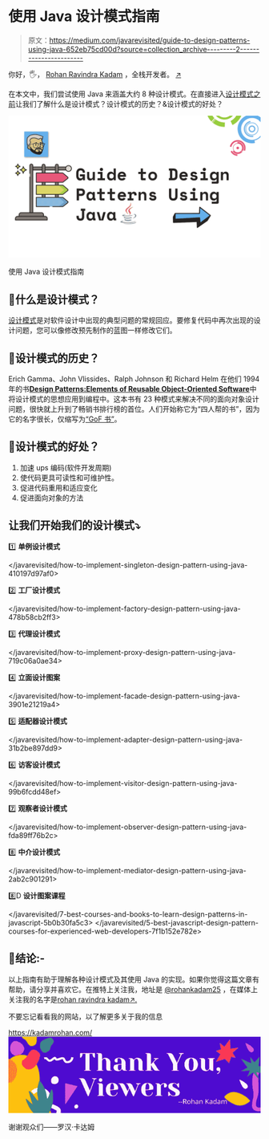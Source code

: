 # 使用 Java 设计模式指南

> 原文：<https://medium.com/javarevisited/guide-to-design-patterns-using-java-652eb75cd00d?source=collection_archive---------2----------------------->

你好，🖐️， [Rohan Ravindra Kadam](https://medium.com/u/a1b33b7cda75?source=post_page-----652eb75cd00d--------------------------------) ，全栈开发者。 [↗️](https://znap.link/rohankadam)

在本文中，我们尝试使用 Java 来涵盖大约 8 种设计模式。在直接进入[设计模式之前](/javarevisited/6-best-free-design-pattern-courses-for-experienced-developers-f39f6dd5f31c)让我们了解什么是设计模式？设计模式的历史？&设计模式的好处？

[![](img/380a8ca7f278ae8e9f4dc39e29630cf9.png)](https://javarevisited.blogspot.com/2018/02/top-5-java-design-pattern-courses-for-developers.html)

使用 Java 设计模式指南

## **🚀什么是设计模式？**

[设计模式](/javarevisited/7-best-online-courses-to-learn-object-oriented-design-pattern-in-java-749b6399af59)是对软件设计中出现的典型问题的常规回应。要修复代码中再次出现的设计问题，您可以像修改预先制作的蓝图一样修改它们。

## 🚀设计模式的历史？

Erich Gamma、John Vlissides、Ralph Johnson 和 Richard Helm 在他们 1994 年的书[**Design Patterns:Elements of Reusable Object-Oriented Software**](https://javarevisited.blogspot.com/2013/06/5-must-read-books-to-learn-object.html)中将设计模式的思想应用到编程中。这本书有 23 种模式来解决不同的面向对象设计问题，很快就上升到了畅销书排行榜的首位。人们开始称它为“四人帮的书”，因为它的名字很长，仅缩写为[“GoF 书”](/javarevisited/7-best-courses-and-books-to-learn-design-patterns-in-javascript-5b0b30fa5c3)。

## 🚀设计模式的好处？

1.  加速 ups 编码(软件开发周期)
2.  使代码更具可读性和可维护性。
3.  促进代码重用和适应变化
4.  促进面向对象的方法

## 让我们开始我们的设计模式⤵️

1️⃣ **单例设计模式**

</javarevisited/how-to-implement-singleton-design-pattern-using-java-410197d97af0>  

2️⃣ **工厂设计模式**

</javarevisited/how-to-implement-factory-design-pattern-using-java-478b58cb2ff3>  

3️⃣ **代理设计模式**

</javarevisited/how-to-implement-proxy-design-pattern-using-java-719c06a0ae34>  

4️⃣ **立面设计图案**

</javarevisited/how-to-implement-facade-design-pattern-using-java-3901e21219a4>  

5️⃣ **适配器设计模式**

</javarevisited/how-to-implement-adapter-design-pattern-using-java-31b2be897dd9>  

6️⃣ **访客设计模式**

</javarevisited/how-to-implement-visitor-design-pattern-using-java-99b6fcdd48ef>  

7️⃣ **观察者设计模式**

</javarevisited/how-to-implement-observer-design-pattern-using-java-fda89ff76b2c>  

8️⃣ **中介设计模式**

</javarevisited/how-to-implement-mediator-design-pattern-using-java-2ab2c901291>  

8️⃣D **设计图案课程**

</javarevisited/7-best-courses-and-books-to-learn-design-patterns-in-javascript-5b0b30fa5c3>  </javarevisited/5-best-javascript-design-pattern-courses-for-experienced-web-developers-7f1b152e782e>  

## 🚀结论:-

以上指南有助于理解各种设计模式及其使用 Java 的实现。如果你觉得这篇文章有帮助，请分享并喜欢它。在推特上关注我，地址是 [@rohankadam25](http://twitter.com/rohankadam25) ，在媒体上关注我的名字是[rohan ravindra kadam](https://medium.com/u/a1b33b7cda75?source=post_page-----652eb75cd00d--------------------------------)[↗️.](https://znap.link/rohankadam)

不要忘记看看我的网站，以了解更多关于我的信息

<https://kadamrohan.com/>  ![](img/0f2615e6c2f4828c479469fb81d75612.png)

谢谢观众们——罗汉·卡达姆
